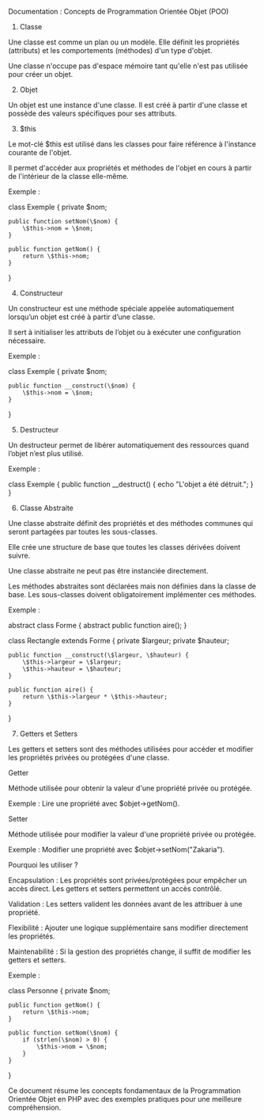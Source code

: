 Documentation : Concepts de Programmation Orientée Objet (POO)

1. Classe

Une classe est comme un plan ou un modèle. Elle définit les propriétés (attributs) et les comportements (méthodes) d'un type d'objet.

Une classe n'occupe pas d'espace mémoire tant qu'elle n'est pas utilisée pour créer un objet.

2. Objet

Un objet est une instance d'une classe. Il est créé à partir d'une classe et possède des valeurs spécifiques pour ses attributs.

3. $this

Le mot-clé $this est utilisé dans les classes pour faire référence à l'instance courante de l'objet.

Il permet d'accéder aux propriétés et méthodes de l'objet en cours à partir de l'intérieur de la classe elle-même.

Exemple :

class Exemple {
    private \$nom;

    public function setNom(\$nom) {
        \$this->nom = \$nom;
    }

    public function getNom() {
        return \$this->nom;
    }
}

4. Constructeur

Un constructeur est une méthode spéciale appelée automatiquement lorsqu’un objet est créé à partir d’une classe.

Il sert à initialiser les attributs de l’objet ou à exécuter une configuration nécessaire.

Exemple :

class Exemple {
    private \$nom;

    public function __construct(\$nom) {
        \$this->nom = \$nom;
    }
}

5. Destructeur

Un destructeur permet de libérer automatiquement des ressources quand l’objet n’est plus utilisé.

Exemple :

class Exemple {
    public function __destruct() {
        echo "L'objet a été détruit.";
    }
}

6. Classe Abstraite

Une classe abstraite définit des propriétés et des méthodes communes qui seront partagées par toutes les sous-classes.

Elle crée une structure de base que toutes les classes dérivées doivent suivre.

Une classe abstraite ne peut pas être instanciée directement.

Les méthodes abstraites sont déclarées mais non définies dans la classe de base. Les sous-classes doivent obligatoirement implémenter ces méthodes.

Exemple :

abstract class Forme {
    abstract public function aire();
}

class Rectangle extends Forme {
    private \$largeur;
    private \$hauteur;

    public function __construct(\$largeur, \$hauteur) {
        \$this->largeur = \$largeur;
        \$this->hauteur = \$hauteur;
    }

    public function aire() {
        return \$this->largeur * \$this->hauteur;
    }
}

7. Getters et Setters

Les getters et setters sont des méthodes utilisées pour accéder et modifier les propriétés privées ou protégées d'une classe.

Getter

Méthode utilisée pour obtenir la valeur d'une propriété privée ou protégée.

Exemple : Lire une propriété avec \$objet->getNom().

Setter

Méthode utilisée pour modifier la valeur d'une propriété privée ou protégée.

Exemple : Modifier une propriété avec \$objet->setNom("Zakaria").

Pourquoi les utiliser ?

Encapsulation : Les propriétés sont privées/protégées pour empêcher un accès direct. Les getters et setters permettent un accès contrôlé.

Validation : Les setters valident les données avant de les attribuer à une propriété.

Flexibilité : Ajouter une logique supplémentaire sans modifier directement les propriétés.

Maintenabilité : Si la gestion des propriétés change, il suffit de modifier les getters et setters.

Exemple :

class Personne {
    private \$nom;

    public function getNom() {
        return \$this->nom;
    }

    public function setNom(\$nom) {
        if (strlen(\$nom) > 0) {
            \$this->nom = \$nom;
        }
    }
}

Ce document résume les concepts fondamentaux de la Programmation Orientée Objet en PHP avec des exemples pratiques pour une meilleure compréhension.


